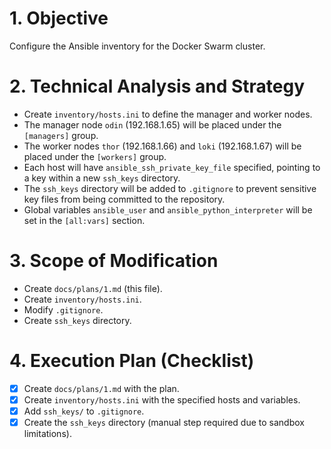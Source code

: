 # 1. Objective

Configure the Ansible inventory for the Docker Swarm cluster.

# 2. Technical Analysis and Strategy

- Create `inventory/hosts.ini` to define the manager and worker nodes.
- The manager node `odin` (192.168.1.65) will be placed under the `[managers]` group.
- The worker nodes `thor` (192.168.1.66) and `loki` (192.168.1.67) will be placed under the `[workers]` group.
- Each host will have `ansible_ssh_private_key_file` specified, pointing to a key within a new `ssh_keys` directory.
- The `ssh_keys` directory will be added to `.gitignore` to prevent sensitive key files from being committed to the repository.
- Global variables `ansible_user` and `ansible_python_interpreter` will be set in the `[all:vars]` section.

# 3. Scope of Modification

- Create `docs/plans/1.md` (this file).
- Create `inventory/hosts.ini`.
- Modify `.gitignore`.
- Create `ssh_keys` directory.

# 4. Execution Plan (Checklist)

- [x] Create `docs/plans/1.md` with the plan.
- [x] Create `inventory/hosts.ini` with the specified hosts and variables.
- [x] Add `ssh_keys/` to `.gitignore`.
- [x] Create the `ssh_keys` directory (manual step required due to sandbox limitations).